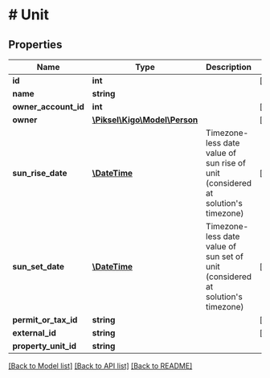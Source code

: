 # # Unit

## Properties

Name | Type | Description | Notes
------------ | ------------- | ------------- | -------------
**id** | **int** |  | [optional] 
**name** | **string** |  | 
**owner_account_id** | **int** |  | [optional] 
**owner** | [**\Piksel\Kigo\Model\Person**](Person.md) |  | [optional] 
**sun_rise_date** | [**\DateTime**](\DateTime.md) | Timezone-less date value of sun rise of unit (considered at solution&#39;s timezone) | [optional] 
**sun_set_date** | [**\DateTime**](\DateTime.md) | Timezone-less date value of sun set of unit (considered at solution&#39;s timezone) | [optional] 
**permit_or_tax_id** | **string** |  | [optional] 
**external_id** | **string** |  | [optional] 
**property_unit_id** | **string** |  | 

[[Back to Model list]](../../README.md#documentation-for-models) [[Back to API list]](../../README.md#documentation-for-api-endpoints) [[Back to README]](../../README.md)


